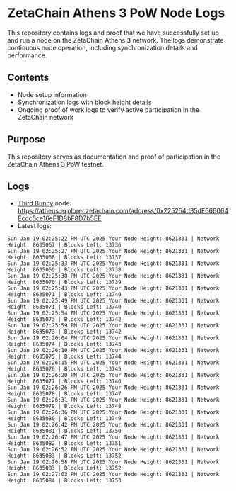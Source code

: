 # ZetaChain Athens 3 PoW Node Logs
This repository contains logs and proof that we have successfully set up and run a node on the ZetaChain Athens 3 network. The logs demonstrate continuous node operation, including synchronization details and performance.

## Contents
- Node setup information
- Synchronization logs with block height details
- Ongoing proof of work logs to verify active participation in the ZetaChain network

## Purpose
This repository serves as documentation and proof of participation in the ZetaChain Athens 3 PoW testnet.

## Logs

- [Third Bunny](https://thirdbunny.xyz/) node: https://athens.explorer.zetachain.com/address/0x225254d35dE666064Eccc5ce16eF1D8bF8D7b5EE
- Latest logs:
```
Sun Jan 19 02:25:22 PM UTC 2025 Your Node Height: 8621331 | Network Height: 8635067 | Blocks Left: 13736
Sun Jan 19 02:25:27 PM UTC 2025 Your Node Height: 8621331 | Network Height: 8635068 | Blocks Left: 13737
Sun Jan 19 02:25:33 PM UTC 2025 Your Node Height: 8621331 | Network Height: 8635069 | Blocks Left: 13738
Sun Jan 19 02:25:38 PM UTC 2025 Your Node Height: 8621331 | Network Height: 8635070 | Blocks Left: 13739
Sun Jan 19 02:25:43 PM UTC 2025 Your Node Height: 8621331 | Network Height: 8635071 | Blocks Left: 13740
Sun Jan 19 02:25:49 PM UTC 2025 Your Node Height: 8621331 | Network Height: 8635071 | Blocks Left: 13740
Sun Jan 19 02:25:54 PM UTC 2025 Your Node Height: 8621331 | Network Height: 8635073 | Blocks Left: 13742
Sun Jan 19 02:25:59 PM UTC 2025 Your Node Height: 8621331 | Network Height: 8635073 | Blocks Left: 13742
Sun Jan 19 02:26:04 PM UTC 2025 Your Node Height: 8621331 | Network Height: 8635074 | Blocks Left: 13743
Sun Jan 19 02:26:10 PM UTC 2025 Your Node Height: 8621331 | Network Height: 8635075 | Blocks Left: 13744
Sun Jan 19 02:26:15 PM UTC 2025 Your Node Height: 8621331 | Network Height: 8635076 | Blocks Left: 13745
Sun Jan 19 02:26:20 PM UTC 2025 Your Node Height: 8621331 | Network Height: 8635077 | Blocks Left: 13746
Sun Jan 19 02:26:26 PM UTC 2025 Your Node Height: 8621331 | Network Height: 8635078 | Blocks Left: 13747
Sun Jan 19 02:26:31 PM UTC 2025 Your Node Height: 8621331 | Network Height: 8635079 | Blocks Left: 13748
Sun Jan 19 02:26:36 PM UTC 2025 Your Node Height: 8621331 | Network Height: 8635080 | Blocks Left: 13749
Sun Jan 19 02:26:42 PM UTC 2025 Your Node Height: 8621331 | Network Height: 8635081 | Blocks Left: 13750
Sun Jan 19 02:26:47 PM UTC 2025 Your Node Height: 8621331 | Network Height: 8635082 | Blocks Left: 13751
Sun Jan 19 02:26:52 PM UTC 2025 Your Node Height: 8621331 | Network Height: 8635083 | Blocks Left: 13752
Sun Jan 19 02:26:58 PM UTC 2025 Your Node Height: 8621331 | Network Height: 8635083 | Blocks Left: 13752
Sun Jan 19 02:27:03 PM UTC 2025 Your Node Height: 8621331 | Network Height: 8635084 | Blocks Left: 13753
```
